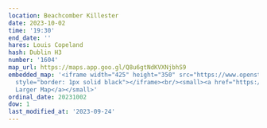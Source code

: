 ```yaml
---
location: Beachcomber Killester
date: 2023-10-02
time: '19:30'
end_date: ''
hares: Louis Copeland
hash: Dublin H3
number: '1604'
map_url: https://maps.app.goo.gl/Q8u6gtNdKVXNjbhS9
embedded_map: '<iframe width="425" height="350" src="https://www.openstreetmap.org/export/embed.html?bbox=-6.207688450813294%2C53.370052540161176%2C-6.205255687236787%2C53.37134718342793&amp;layer=mapnik&amp;marker=53.37069986671304%2C-6.20647206902504"
  style="border: 1px solid black"></iframe><br/><small><a href="https://www.openstreetmap.org/?mlat=53.37070&amp;mlon=-6.20647#map=19/53.37070/-6.20647">View
  Larger Map</a></small>'
ordinal_date: 20231002
dow: 1
last_modified_at: '2023-09-24'
---
```


